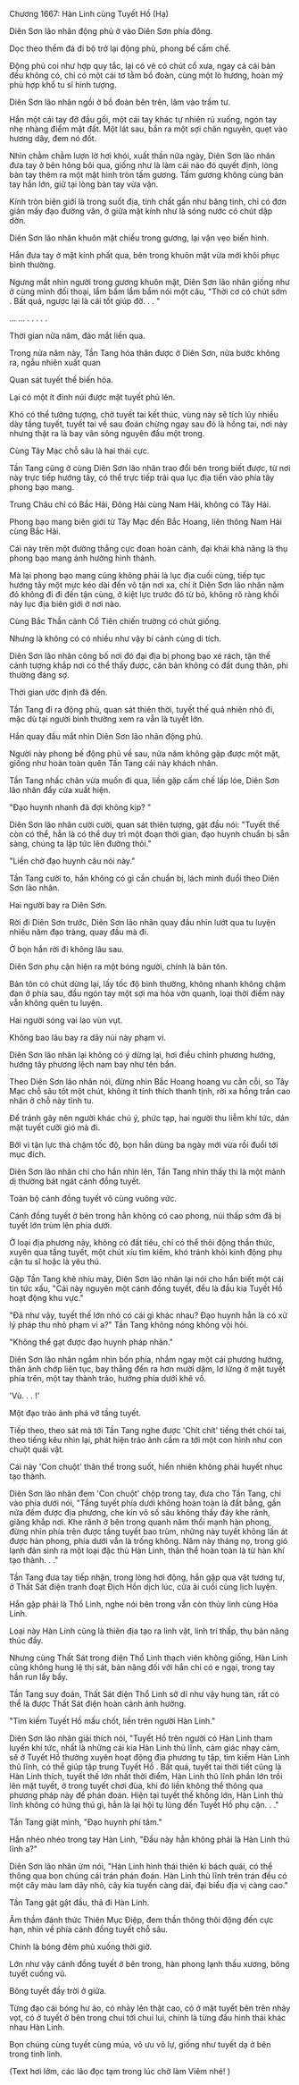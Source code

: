 




Chương 1667: Hàn Linh cùng Tuyết Hồ (Hạ)


Diên Sơn lão nhân động phủ ở vào Diên Sơn phía đông.

Dọc theo thềm đá đi bộ trở lại động phủ, phong bế cấm chế.

Động phủ coi như hợp quy tắc, lại có vẻ có chút cổ xưa, ngay cả cái bàn đều không có, chỉ có một cái tơ tằm bồ đoàn, cùng một lò hương, hoàn mỹ phù hợp khổ tu sĩ hình tượng.

Diên Sơn lão nhân ngồi ở bồ đoàn bên trên, lâm vào trầm tư.

Hắn một cái tay đỡ đầu gối, một cái tay khác tự nhiên rủ xuống, ngón tay nhẹ nhàng điểm mặt đất. Một lát sau, bắn ra một sợi chân nguyên, quẹt vào hương dây, đem nó đốt.

Nhìn chằm chằm lượn lờ hơi khói, xuất thần nửa ngày, Diên Sơn lão nhân đưa tay ở bên hông bôi qua, giống như là làm cái nào đó quyết định, lòng bàn tay thêm ra một mặt hình tròn tấm gương. Tấm gương không cùng bàn tay hắn lớn, giữ tại lòng bàn tay vừa vặn.

Kính tròn biên giới là trong suốt địa, tính chất gần như băng tinh, chỉ có đơn giản mấy đạo đường vân, ở giữa mặt kính như là sóng nước có chút dập dờn.

Diên Sơn lão nhân khuôn mặt chiếu trong gương, lại vặn vẹo biến hình.

Hắn đưa tay ở mặt kính phất qua, bên trong khuôn mặt vừa mới khôi phục bình thường.

Ngưng mắt nhìn người trong gương khuôn mặt, Diên Sơn lão nhân giống như ở cùng mình đối thoại, lẩm bẩm lẩm bẩm nói một câu, "Thời cơ có chút sớm . Bất quá, ngược lại là cái tốt giúp đỡ. . . "

... ... . . . . .

Thời gian nửa năm, đảo mắt liền qua.

Trong nửa năm này, Tần Tang hóa thân được ở Diên Sơn, nửa bước không ra, ngẫu nhiên xuất quan

Quan sát tuyết thế biến hóa.

Lại có một ít đỉnh núi được mặt tuyết phủ lên.

Khó có thể tưởng tượng, chờ tuyết tai kết thúc, vùng này sẽ tích lũy nhiều dày tầng tuyết, tuyết tai về sau đoán chừng ngay sau đó là hồng tai, nơi này nhưng thật ra là bay vân sông nguyên đầu một trong.

Cùng Tây Mạc chỗ sâu là hai thái cực.

Tần Tang cũng ở cùng Diên Sơn lão nhân trao đổi bên trong biết được, từ nơi này trực tiếp hướng tây, có thể trực tiếp trải qua lục địa tiến vào phía tây phong bạo mang.

Trung Châu chỉ có Bắc Hải, Đông Hải cùng Nam Hải, không có Tây Hải.

Phong bạo mang biên giới từ Tây Mạc đến Bắc Hoang, liên thông Nam Hải cùng Bắc Hải.

Cái này trên một đường thẳng cực đoan hoàn cảnh, đại khái khả năng là thụ phong bạo mang ảnh hưởng hình thành.

Mà lại phong bạo mang cũng không phải là lục địa cuối cùng, tiếp tục hướng tây một mực kéo dài đến vô tận nơi xa, chí ít Diên Sơn lão nhân năm đó không đi đi đến tận cùng, ở kiệt lực trước đó từ bỏ, không rõ ràng khối này lục địa biên giới ở nơi nào.

Cùng Bắc Thần cảnh Cổ Tiên chiến trường có chút giống.

Nhưng là không có có nhiều như vậy bí cảnh cùng di tích.

Diên Sơn lão nhân công bố nơi đó đại địa bị phong bạo xé rách, tận thế cảnh tượng khắp nơi có thể thấy được, căn bản không có đất dung thân, phi thường đáng sợ.

Thời gian ước định đã đến.

Tần Tang đi ra động phủ, quan sát thiên thời, tuyết thế quả nhiên nhỏ đi, mặc dù tại người bình thường xem ra vẫn là tuyết lớn.

Hắn quay đầu mắt nhìn Diên Sơn lão nhân động phủ.

Người này phong bế động phủ về sau, nửa năm không gặp được một mặt, giống như hoàn toàn quên Tần Tang cái này khách nhân.

Tần Tang nhấc chân vừa muốn đi qua, liền gặp cấm chế lấp lóe, Diên Sơn lão nhân đẩy cửa xuất hiện.

"Đạo huynh nhanh đã đợi không kịp? "

Diên Sơn lão nhân cười cười, quan sát thiên tượng, gật đầu nói: "Tuyết thế còn có thể, hẳn là có thể duy trì một đoạn thời gian, đạo huynh chuẩn bị sẵn sàng, chúng ta lập tức lên đường thôi."

"Liền chờ đạo huynh câu nói này."

Tần Tang cười to, hắn không có gì cần chuẩn bị, lách mình đuổi theo Diên Sơn lão nhân.

Hai người bay ra Diên Sơn.

Rời đi Diên Sơn trước, Diên Sơn lão nhân quay đầu nhìn lướt qua tu luyện nhiều năm đạo tràng, quay đầu mà đi.

Ở bọn hắn rời đi không lâu sau.

Diên Sơn phụ cận hiện ra một bóng người, chính là bản tôn.

Bản tôn có chút dừng lại, lấy tốc độ bình thường, không nhanh không chậm đan ở phía sau, đầu ngón tay một sợi ma hỏa vờn quanh, loại thời điểm này vẫn không quên tu luyện.

Hai người sóng vai lao vùn vụt.

Không bao lâu bay ra dãy núi này phạm vi.

Diên Sơn lão nhân lại không có ý dừng lại, hơi điều chỉnh phương hướng, hướng tây phương lệch nam bay như tên bắn.

Theo Diên Sơn lão nhân nói, đừng nhìn Bắc Hoang hoang vu cằn cỗi, so Tây Mạc chỗ sâu tốt một chút, không ít tính thích thanh tịnh, rời xa hồng trần cao nhân ở chỗ này tĩnh tu.

Để tránh gây nên người khác chú ý, phức tạp, hai người thu liễm khí tức, dán mặt tuyết cưỡi gió mà đi.

Bởi vì tận lực thả chậm tốc độ, bọn hắn dùng ba ngày mới vừa rồi đuổi tới mục đích.

Diên Sơn lão nhân chỉ cho hắn nhìn lên, Tần Tang nhìn thấy thì là một mảnh dị thường bát ngát cánh đồng tuyết.

Toàn bộ cánh đồng tuyết vô cùng vuông vức.

Cánh đồng tuyết ở bên trong hẳn không có cao phong, núi thấp sớm đã bị tuyết lớn trùm lên phía dưới.

Ở loại địa phương này, không có đất tiêu, chỉ có thể thôi động thần thức, xuyên qua tầng tuyết, một chút xíu tìm kiếm, khó tránh khỏi kinh động phụ cận tu sĩ hoặc là yêu thú.

Gặp Tần Tang khẽ nhíu mày, Diên Sơn lão nhân lại nói cho hắn biết một cái tin tức xấu, "Cái này nguyên một cánh đồng tuyết, đều là đầu kia Tuyết Hồ hoạt động khu vực."

"Đã như vậy, tuyết thế lớn nhỏ có cái gì khác nhau? Đạo huynh hẳn là có xử lý pháp thu nhỏ phạm vi a?" Tần Tang không nóng không vội hỏi.

"Không thể gạt được đạo huynh pháp nhãn."

Diên Sơn lão nhân ngắm nhìn bốn phía, nhắm ngay một cái phương hướng, thân ảnh chớp liên tục, bay thẳng đến ra hơn mười dặm, lơ lửng ở mặt tuyết phía trên, một tay thành trảo, hướng phía dưới khẽ vồ.

'Vù. . . !'

Một đạo trảo ảnh phá vỡ tầng tuyết.

Tiếp theo, theo sát mà tới Tần Tang nghe được 'Chít chít' tiếng thét chói tai, theo tiếng kêu nhìn lại, phát hiện trảo ảnh cầm ra tới một con hình như con chuột quái vật.

Cái này 'Con chuột' thân thể trong suốt, hiển nhiên không phải huyết nhục tạo thành.

Diên Sơn lão nhân đem 'Con chuột' chộp trong tay, đưa cho Tần Tang, chỉ vào phía dưới nói, "Tầng tuyết phía dưới không hoàn toàn là đất bằng, gần nửa đếm được địa phương, che kín vô số sâu không thấy đáy khe rãnh, giăng khắp nơi. Khe rãnh ở bên trong quanh năm thổi mạnh hàn phong, đừng nhìn phía trên được tầng tuyết bao trùm, những này tuyết không lấn át được hàn phong, phía dưới vẫn là trống không. Năm này tháng nọ, trong gió lạnh đản sinh ra một loại đặc thù Hàn Linh, thân thể hoàn toàn là từ hàn khí tạo thành. . ."

Tần Tang đưa tay tiếp nhận, trong lòng hơi động, hắn gặp qua vật tương tự, ở Thất Sát điện tranh đoạt Địch Hồn dịch lúc, cửa ải cuối cùng lịch luyện.

Hắn gặp phải là Thổ Linh, nghe nói bên trong vẫn còn thủy linh cùng Hỏa Linh.

Loại này Hàn Linh cũng là thiên địa tạo ra linh vật, linh trí thấp, thụ bản năng thúc đẩy.

Nhưng cùng Thất Sát trong điện Thổ Linh thạch viên không giống, Hàn Linh cũng không hung lệ thị sát, bản năng đối với hắn chỉ có e ngại, trong tay hắn run lẩy bẩy.

Tần Tang suy đoán, Thất Sát điện Thổ Linh sở dĩ như vậy hung tàn, rất có thể là được Thất Sát điện hoàn cảnh ảnh hưởng.

"Tìm kiếm Tuyết Hồ mấu chốt, liền trên người Hàn Linh."

Diên Sơn lão nhân giải thích nói, "Tuyết Hồ trên người có Hàn Linh tham luyến khí tức, nhất là những cái kia Hàn Linh thủ lĩnh, cảm giác nhạy cảm, sẽ ở Tuyết Hồ thường xuyên hoạt động địa phương tụ tập, tìm kiếm Hàn Linh thủ lĩnh, có thể giúp tập trung Tuyết Hồ . Bất quá, tuyết tai thời tiết cũng là Hàn Linh thích, tuyết thế lớn nhất thời điểm, Hàn Linh thủ lĩnh phần lớn trồi lên mặt tuyết, ở trong tuyết chơi đùa, khi đó liền không thể thông qua phương pháp này để phán đoán. Hiện tại tuyết thế không lớn, Hàn Linh thủ lĩnh không có hứng thú gì, hẳn là lại hội tụ lũng đến Tuyết Hồ phụ cận. . ."

Tần Tang giật mình, "Đạo huynh phí tâm."

Hắn nhéo nhéo trong tay Hàn Linh, "Đầu này hẳn không phải là Hàn Linh thủ lĩnh a?"

Diên Sơn lão nhân ừm nói, "Hàn Linh hình thái thiên kì bách quái, có thể thông qua bọn chúng cái trán phán đoán. Hàn Linh thủ lĩnh trên trán đều có một cây màu lam dây nhỏ, cây kia tuyến càng dài, đại biểu địa vị càng cao."

Tần Tang gật gật đầu, thả đi Hàn Linh.

Âm thầm đánh thức Thiên Mục Điệp, đem thần thông thôi động đến cực hạn, nhìn về phía cánh đồng tuyết chỗ sâu.

Chính là bóng đêm phủ xuống thời giờ.

Lớn như vậy cánh đồng tuyết ở bên trong, hàn phong lạnh thấu xương, bông tuyết cuồng vũ.

Bông tuyết đầy trời ở giữa.

Từng đạo cái bóng hư ảo, có nhảy lên thật cao, có ở mặt tuyết bên trên nhảy vọt, có ở tuyết ở bên trong chui tới chui lui, chính là từng đầu hình thái khác nhau Hàn Linh.

Bọn chúng cùng tuyết cùng múa, vô ưu vô lự, giống như tuyết dạ ở bên trong tinh linh.

(Text hơi lởm, các lão đọc tạm trong lúc chờ làm Viêm nhé! )




